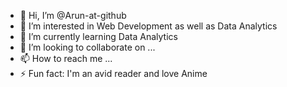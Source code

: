 - 👋 Hi, I’m @Arun-at-github
- 👀 I’m interested in Web Development as well as Data Analytics
- 🌱 I’m currently learning Data Analytics
- 💞️ I’m looking to collaborate on ...
- 📫 How to reach me ...
- ⚡ Fun fact: I'm an avid reader and love Anime
<!---
Arun-at-github/Arun-at-github is a ✨ special ✨ repository because its `README.md` (this file) appears on your GitHub profile.
You can click the Preview link to take a look at your changes.
--->
